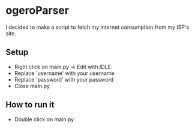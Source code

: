 # ogeroParser

I decided to make a script to fetch my internet consumption from my ISP's site.

## Setup

- Right click on main.py -> Edit with IDLE
- Replace 'username' with your username
- Replace 'password' with your password
- Close main.py

## How to run it

- Double click on main.py
